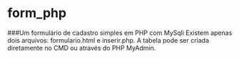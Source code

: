 # form_php
###Um formulário de cadastro simples em PHP com MySqli
Existem apenas dois arquivos: formulario.html e inserir.php. A tabela pode ser criada diretamente no CMD ou através do PHP MyAdmin.
